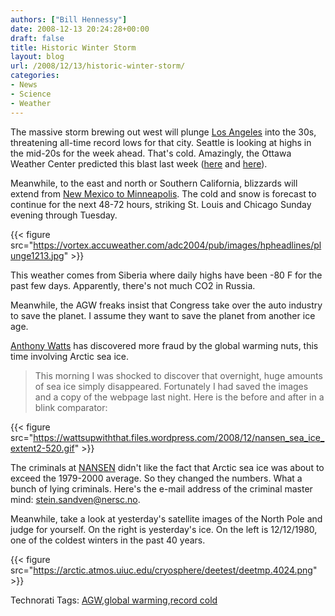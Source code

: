 ```yaml
---
authors: ["Bill Hennessy"]
date: 2008-12-13 20:24:28+00:00
draft: false
title: Historic Winter Storm
layout: blog
url: /2008/12/13/historic-winter-storm/
categories:
- News
- Science
- Weather
---
```


The massive storm brewing out west will plunge [Los Angeles](https://www.weather.com/weather/tenday/USCA0638?from=monthAvgGraph_topnav_undeclared) into the 30s, threatening all-time record lows for that city. Seattle is looking at highs in the mid-20s for the week ahead. That's cold. Amazingly, the Ottawa Weather Center predicted this blast last week ([here](https://wattsupwiththat.com/2008/12/09/rare-50-year-arctic-blast-sets-sights-on-southern-california/) and [here](https://www.owsweather.com/ows.html)).

Meanwhile, to the east and north or Southern California, blizzards will extend from [New Mexico to Minneapolis](https://www.weather.com/maps/maptype/forecastsusnational/ussnowfallforecast_large.html?from=36hr_winterstrmwarn). The cold and snow is forecast to continue for the next 48-72 hours, striking St. Louis and Chicago Sunday evening through Tuesday.

{{< figure src="https://vortex.accuweather.com/adc2004/pub/images/hpheadlines/plunge1213.jpg" >}}


This weather comes from Siberia where daily highs have been -80 F for the past few days. Apparently, there's not much CO2 in Russia.

Meanwhile, the AGW freaks insist that Congress take over the auto industry to save the planet. I assume they want to save the planet from another ice age.

[Anthony Watts](https://wattsupwiththat.com/2008/12/13/something-is-rotten-in-norway-500000-sq-km-of-sea-ice-disappears-overnight/#more-4514) has discovered more fraud by the global warming nuts, this time involving Arctic sea ice.

> This morning I was shocked to discover that overnight, huge amounts of sea ice simply disappeared. Fortunately I had saved the images and a copy of the webpage last night. Here is the before and after in a blink comparator:
> 
> 

{{< figure src="https://wattsupwiththat.files.wordpress.com/2008/12/nansen_sea_ice_extent2-520.gif" >}}


The criminals at [NANSEN](https://arctic-roos.org/observations/satellite-data/sea-ice/ice-area-and-extent-in-arctic) didn't like the fact that Arctic sea ice was about to exceed the 1979-2000 average. So they changed the numbers. What a bunch of lying criminals. Here's the e-mail address of the criminal master mind: [stein.sandven@nersc.no](mailto:stein.sandven@nersc.no).

Meanwhile, take a look at yesterday's satellite images of the North Pole and judge for yourself. On the right is yesterday's ice. On the left is 12/12/1980, one of the coldest winters in the past 40 years.

{{< figure src="https://arctic.atmos.uiuc.edu/cryosphere/deetest/deetmp.4024.png" >}}


Technorati Tags: [AGW](https://technorati.com/tags/AGW),[global warming](https://technorati.com/tags/global%20warming),[record cold](https://technorati.com/tags/record%20cold)

